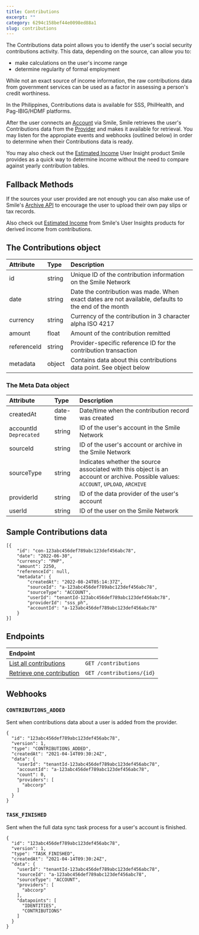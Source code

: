 ```yaml
---
title: Contributions
excerpt: ""
category: 6294c158bef44e0098ed88a1
slug: contributions
---
```


The Contributions data point allows you to identify the user's social security contributions activity. This data, depending on the source, can allow you to:

- make calculations on the user's income range
- determine regularity of formal employment

While not an exact source of income information, the raw contributions data from government services can be used as a factor in assessing a person's credit worthiness.

In the Philippines, Contributions data is available for SSS, PhilHealth, and Pag-IBIG/HDMF platforms.

After the user connects an [Account](/reference/accounts) via Smile, Smile retrieves the user's Contributions data from the [Provider](/reference/providers) and makes it available for retrieval. You may listen for the appropiate events and webhooks (outlined below) in order to determine when their Contributions data is ready.

You may also check out the [Estimated Income](/reference/estimated-incomes) User Insight product Smile provides as a quick way to determine income without the need to compare against yearly contribution tables.

## Fallback Methods

If the sources your user provided are not enough you can also make use of Smile's [Archive API](/reference/archives) to encourage the user to upload their own pay slips or tax records.

Also check out [Estimated Income](/reference/estimated-incomes) from Smile's User Insights products for derived income from contributions.

## The Contributions object

| Attribute  | Type   | Description |
| :--------- | :----- | :------- |
| id | string | Unique ID of the contribution information on the Smile Network |
| date | string | Date the contribution was made. When exact dates are not available, defaults to the end of the month |
| currency | string | Currency of the contribution in 3 character alpha ISO 4217 |
| amount | float | Amount of the contribution remitted |
| referenceId | string | Provider-specific reference ID for the contribution transaction |
| metadata | object | Contains data about this contributions data point. See object below |


### The Meta Data object

| Attribute  | Type   | Description |
| :--------- | :----- | :------- |
| createdAt | date-time | Date/time when the contribution record was created |
| accountId `Deprecated` | string | ID of the user's account in the Smile Network |
| sourceId | string | ID of the user's account or archive in the Smile Network |
| sourceType | string | Indicates whether the source associated with this object is an account or archive. Possible values: `ACCOUNT`, `UPLOAD`, `ARCHIVE` |
| providerId | string | ID of the data provider of the user's account |
| userId | string | ID of the user on the Smile Network |


## Sample Contributions data

```
[{
    "id": "con-123abc456def789abc123def456abc78",
    "date": "2022-06-30",
    "currency": "PHP",
    "amount": 2250,
    "referenceId": null,
    "metadata": {
        "createdAt": "2022-08-24T05:14:37Z",
        "sourceId": "a-123abc456def789abc123def456abc78",
        "sourceType": "ACCOUNT",
        "userId": "tenantId-123abc456def789abc123def456abc78",
        "providerId": "sss_ph",
        "accountId": "a-123abc456def789abc123def456abc78"
    }
}]
```

## Endpoints

| Endpoint | |
| :------- | :---- |
| [List all contributions](/reference/list-contributions) | `GET /contributions` |
| [Retrieve one contribution](/reference/get-contribution) | `GET /contributions/{id}` |

## Webhooks

### `CONTRIBUTIONS_ADDED`

Sent when contributions data about a user is added from the provider.

```
{
  "id": "123abc456def789abc123def456abc78",
  "version": 1,
  "type": "CONTRIBUTIONS_ADDED",
  "createdAt": "2021-04-14T09:30:24Z",
  "data": {
    "userId": "tenantId-123abc456def789abc123def456abc78",
    "accountId": "a-123abc456def789abc123def456abc78",
    "count": 0,
    "providers": [
      "abccorp"
    ]
  }
}
```

### `TASK_FINISHED`

Sent when the full data sync task process for a user's account is finished.

```
{
  "id": "123abc456def789abc123def456abc78",
  "version": 1,
  "type": "TASK_FINISHED",
  "createdAt": "2021-04-14T09:30:24Z",
  "data": {
    "userId": "tenantId-123abc456def789abc123def456abc78",
    "sourceId": "a-123abc456def789abc123def456abc78",
    "sourceType": "ACCOUNT",
    "providers": [
      "abccorp"
    ],
    "datapoints": [
      "IDENTITIES",
      "CONTRIBUTIONS"
    ]
  }
}
```
